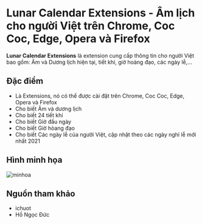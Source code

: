 Lunar Calendar Extensions - Âm lịch cho người Việt trên Chrome, Coc Coc, Edge, Opera và Firefox
======
**Lunar Calendar Extensions** là extension cung cấp thông tin cho người Việt bao gồm: Âm và Dương lịch hiện tại, tiết khí, giờ hoàng đạo, các ngày lễ,...

## Đặc điểm
 * Là Extensions, nó có thể được cài đặt trên Chrome, Coc Coc, Edge, Opera và Firefox
 * Cho biết Âm và dương lịch
 * Cho biết 24 tiết khí
 * Cho biết Giờ đầu ngày
 * Cho biết Giờ hòang đạo
 * Cho biết Các ngày lễ của người Việt, cập nhật theo các ngày nghỉ lễ mới nhất 2021

## Hình minh họa
![minhoa](https://github.com/thanhduc93nguyen/ChromeExtensions-LunarCalendar/blob/main/img/screenshot.png)

## Nguồn tham khảo
 * ichuot
 * Hồ Ngọc Đức
